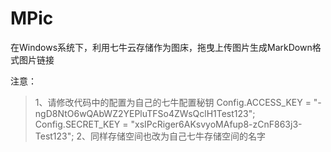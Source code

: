 # MPic
在Windows系统下，利用七牛云存储作为图床，拖曳上传图片生成MarkDown格式图片链接

注意：
>1、请修改代码中的配置为自己的七牛配置秘钥
      Config.ACCESS_KEY = "-ngD8NtO6wQAbWZ2YEPluTFSo4ZWsQclH1Test123";
      Config.SECRET_KEY = "xsIPcRiger6AKsvyoMAfup8-zCnF863j3-Test123";
>2、同样存储空间也改为自己七牛存储空间的名字


